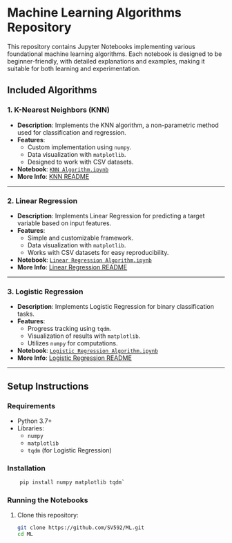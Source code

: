 # Machine Learning Algorithms Repository
This repository contains Jupyter Notebooks implementing various foundational machine learning algorithms. Each notebook is designed to be beginner-friendly, with detailed explanations and examples, making it suitable for both learning and experimentation.

## Included Algorithms

### 1. **K-Nearest Neighbors (KNN)**
- **Description**: Implements the KNN algorithm, a non-parametric method used for classification and regression.
- **Features**:
  - Custom implementation using `numpy`.
  - Data visualization with `matplotlib`.
  - Designed to work with CSV datasets.
- **Notebook**: [`KNN Algorithm.ipynb`](./KNN%20Algorithm.ipynb)
- **More Info**: [KNN README](./KNN/README.md)

---

### 2. **Linear Regression**
- **Description**: Implements Linear Regression for predicting a target variable based on input features.
- **Features**:
  - Simple and customizable framework.
  - Data visualization with `matplotlib`.
  - Works with CSV datasets for easy reproducibility.
- **Notebook**: [`Linear Regression Algorithm.ipynb`](./Linear%20Regression%20Algorithm.ipynb)
- **More Info**: [Linear Regression README](./Linear%20Regression/README.md)

---

### 3. **Logistic Regression**
- **Description**: Implements Logistic Regression for binary classification tasks.
- **Features**:
  - Progress tracking using `tqdm`.
  - Visualization of results with `matplotlib`.
  - Utilizes `numpy` for computations.
- **Notebook**: [`Logistic Regression Algorithm.ipynb`](./Logistic%20Regression%20Algorithm.ipynb)
- **More Info**: [Logistic Regression README](./Logistic%20Regression/README.md)

---

## Setup Instructions

### Requirements
- Python 3.7+
- Libraries:
  - `numpy`
  - `matplotlib`
  - `tqdm` (for Logistic Regression)
 
### Installation
```bash
    pip install numpy matplotlib tqdm` 
```
### Running the Notebooks
1. Clone this repository:
   ```bash
   git clone https://github.com/SV592/ML.git
   cd ML
   ```
